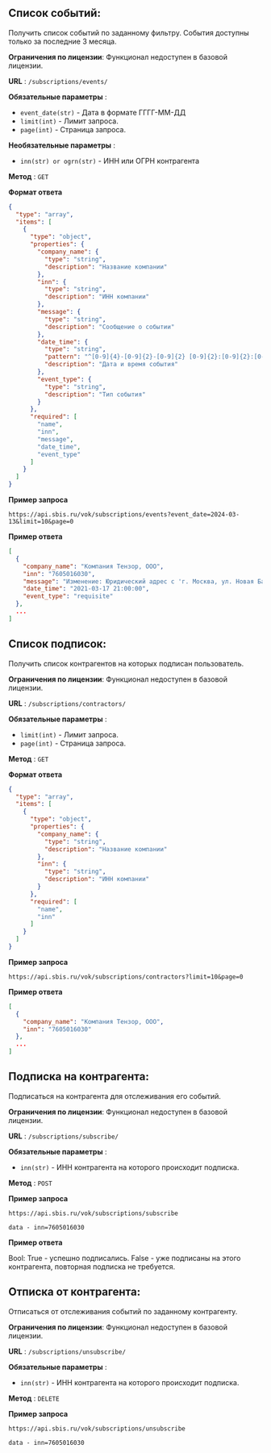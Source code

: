 ## Список событий:

Получить список событий по заданному фильтру.
События доступны только за последние 3 месяца.

**Ограничения по лицензии**: Функционал недоступен в базовой лицензии.

**URL** : `/subscriptions/events/`

**Обязательные параметры** :
- `event_date(str)` - Дата в формате ГГГГ-ММ-ДД
- `limit(int)` - Лимит запроса.
- `page(int)` - Страница запроса.

**Необязательные параметры** :
- `inn(str) or ogrn(str)` - ИНН или ОГРН контрагента

**Метод** : `GET`

**Формат ответа**

```json
{
  "type": "array",
  "items": [
    {
      "type": "object",
      "properties": {
        "company_name": {
          "type": "string",
          "description": "Название компании"
        },
        "inn": {
          "type": "string",
          "description": "ИНН компании"
        },
        "message": {
          "type": "string",
          "description": "Сообщение о событии"
        },
        "date_time": {
          "type": "string",
          "pattern": "^[0-9]{4}-[0-9]{2}-[0-9]{2} [0-9]{2}:[0-9]{2}:[0-9]{2}$",
          "description": "Дата и время события"
        },
        "event_type": {
          "type": "string",
          "description": "Тип события"
        }
      },
      "required": [
        "name",
        "inn",
        "message",
        "date_time",
        "event_type"
      ]
    }
  ]
}
```

**Пример запроса**

```text
https://api.sbis.ru/vok/subscriptions/events?event_date=2024-03-13&limit=10&page=0
```

**Пример ответа**

```json
[
  {
    "company_name": "Компания Тензор, ООО",
    "inn": "7605016030",
    "message": "Изменение: Юридический адрес с 'г. Москва, ул. Новая Басманная, д. 2' на 'г. Москва, ул. Новая Басманная, д. 2, 107174'",
    "date_time": "2021-03-17 21:00:00",
    "event_type": "requisite"
  },
  ...
]
```
## Список подписок:

Получить список контрагентов на которых подписан пользователь.

**Ограничения по лицензии**: Функционал недоступен в базовой лицензии.

**URL** : `/subscriptions/contractors/`

**Обязательные параметры** :
- `limit(int)` - Лимит запроса.   
- `page(int)` - Страница запроса.

**Метод** : `GET`

**Формат ответа**

```json
{
  "type": "array",
  "items": [
    {
      "type": "object",
      "properties": {
        "company_name": {
          "type": "string",
          "description": "Название компании"
        },
        "inn": {
          "type": "string",
          "description": "ИНН компании"
        }
      },
      "required": [
        "name",
        "inn"
      ]
    }
  ]
}
```

**Пример запроса**

```text
https://api.sbis.ru/vok/subscriptions/contractors?limit=10&page=0
```


**Пример ответа**

```json
[
  {
    "company_name": "Компания Тензор, ООО",
    "inn": "7605016030"
  },
  ...
]
```
## Подписка на контрагента:

Подписаться на контрагента для отслеживания его событий.

**Ограничения по лицензии**: Функционал недоступен в базовой лицензии.

**URL** : `/subscriptions/subscribe/`

**Обязательные параметры** :
- `inn(str)` - ИНН контрагента на которого происходит подписка.

**Метод** : `POST`

**Пример запроса**

```text
https://api.sbis.ru/vok/subscriptions/subscribe

data - inn=7605016030
```


**Пример ответа**

Bool: True - успешно подписались. False - уже подписаны на этого контрагента, повторная подписка не требуется.

## Отписка от контрагента:

Отписаться от отслеживания событий по заданному контрагенту.

**Ограничения по лицензии**: Функционал недоступен в базовой лицензии.

**URL** : `/subscriptions/unsubscribe/`

**Обязательные параметры** :
- `inn(str)` - ИНН контрагента на которого происходит подписка.

**Метод** : `DELETE`

**Пример запроса**

```text
https://api.sbis.ru/vok/subscriptions/unsubscribe

data - inn=7605016030
```
